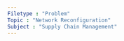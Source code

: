 ```yaml
---
Filetype : "Problem"
Topic : "Network Reconfiguration"
Subject : "Supply Chain Management"
---
```


